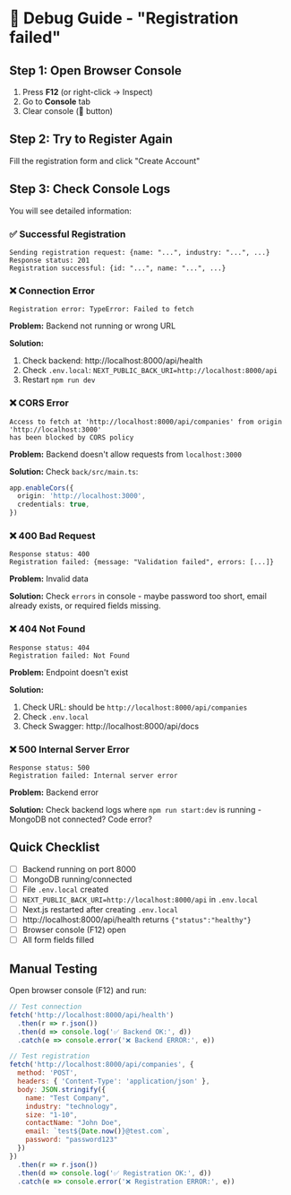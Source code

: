 # 🐛 Debug Guide - "Registration failed"

## Step 1: Open Browser Console

1. Press **F12** (or right-click → Inspect)
2. Go to **Console** tab
3. Clear console (🚫 button)

## Step 2: Try to Register Again

Fill the registration form and click "Create Account"

## Step 3: Check Console Logs

You will see detailed information:

### ✅ Successful Registration
```
Sending registration request: {name: "...", industry: "...", ...}
Response status: 201
Registration successful: {id: "...", name: "...", ...}
```

### ❌ Connection Error
```
Registration error: TypeError: Failed to fetch
```
**Problem:** Backend not running or wrong URL

**Solution:**
1. Check backend: http://localhost:8000/api/health
2. Check `.env.local`: `NEXT_PUBLIC_BACK_URI=http://localhost:8000/api`
3. Restart `npm run dev`

### ❌ CORS Error
```
Access to fetch at 'http://localhost:8000/api/companies' from origin 'http://localhost:3000' 
has been blocked by CORS policy
```
**Problem:** Backend doesn't allow requests from `localhost:3000`

**Solution:**
Check `back/src/main.ts`:
```typescript
app.enableCors({
  origin: 'http://localhost:3000',
  credentials: true,
})
```

### ❌ 400 Bad Request
```
Response status: 400
Registration failed: {message: "Validation failed", errors: [...]}
```
**Problem:** Invalid data

**Solution:**
Check `errors` in console - maybe password too short, email already exists, or required fields missing.

### ❌ 404 Not Found
```
Response status: 404
Registration failed: Not Found
```
**Problem:** Endpoint doesn't exist

**Solution:**
1. Check URL: should be `http://localhost:8000/api/companies`
2. Check `.env.local`
3. Check Swagger: http://localhost:8000/api/docs

### ❌ 500 Internal Server Error
```
Response status: 500
Registration failed: Internal server error
```
**Problem:** Backend error

**Solution:**
Check backend logs where `npm run start:dev` is running - MongoDB not connected? Code error?

## Quick Checklist

- [ ] Backend running on port 8000
- [ ] MongoDB running/connected
- [ ] File `.env.local` created
- [ ] `NEXT_PUBLIC_BACK_URI=http://localhost:8000/api` in `.env.local`
- [ ] Next.js restarted after creating `.env.local`
- [ ] http://localhost:8000/api/health returns `{"status":"healthy"}`
- [ ] Browser console (F12) open
- [ ] All form fields filled

## Manual Testing

Open browser console (F12) and run:

```javascript
// Test connection
fetch('http://localhost:8000/api/health')
  .then(r => r.json())
  .then(d => console.log('✅ Backend OK:', d))
  .catch(e => console.error('❌ Backend ERROR:', e))

// Test registration
fetch('http://localhost:8000/api/companies', {
  method: 'POST',
  headers: { 'Content-Type': 'application/json' },
  body: JSON.stringify({
    name: "Test Company",
    industry: "technology",
    size: "1-10",
    contactName: "John Doe",
    email: `test${Date.now()}@test.com`,
    password: "password123"
  })
})
  .then(r => r.json())
  .then(d => console.log('✅ Registration OK:', d))
  .catch(e => console.error('❌ Registration ERROR:', e))
```

